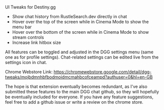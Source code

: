 UI Tweaks for Destiny.gg

- Show chat history from RustleSearch.dev directly in chat
- Hover over the top of the screen while in Cinema Mode to show the menu bar
- Hover over the bottom of the screen while in Cinema Mode to show stream controls
- Increase link hitbox size

All features can be toggled and adjusted in the DGG settings menu (same one as for profile settings).
Chat-related settings can be edited live from the settings icon in chat.

Chrome Webstore Link: https://chromewebstore.google.com/detail/dgg-tweaks/mojbdmnhbfbodmoidmcmahbcofceampd?authuser=0&hl=en-GB

The hope is that extension eventually becomes redundant, as I've also submitted these features to the main DGG chat github, so they will hopefully be eventually included for everyone.
If you have any feature suggestions, feel free to add a github issue or write a review on the chrome store.
